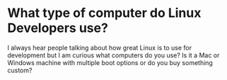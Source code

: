 # What type of computer do Linux Developers use?

I always hear people talking about how great Linux is to use for development but I am curious what computers do you use? Is it a Mac or Windows machine with multiple boot options or do you buy something custom?
